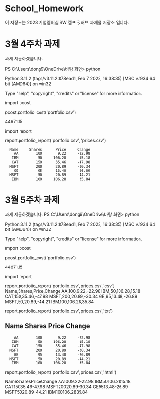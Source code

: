 # School_Homework
이 저장소는 2023 기업멤버십 SW 캠프 깃허브 과제물 저장소 입니다.

# 3월 4주차 과제
과제 제출하겠습니다.

PS C:\Users\dong9\OneDrive\바탕 화면> python

Python 3.11.2 (tags/v3.11.2:878ead1, Feb  7 2023, 16:38:35) [MSC v.1934 64 bit (AMD64)] on win32

Type "help", "copyright", "credits" or "license" for more information.

import pcost

pcost.portfolio_cost('portfolio.csv')

44671.15

import report

report.portfolio_report('portfolio.csv', 'prices.csv')
 
      Name     Shares      Price     Change
        AA        100       9.22     -22.98
       IBM         50     106.28      15.18
       CAT        150      35.46     -47.98
      MSFT        200      20.89     -30.34
        GE         95      13.48     -26.89
      MSFT         50      20.89     -44.21
       IBM        100     106.28      35.84

# 3월 5주차 과제
과제 제출하겠습니다.
PS C:\Users\dong9\OneDrive\바탕 화면> python

Python 3.11.2 (tags/v3.11.2:878ead1, Feb  7 2023, 16:38:35) [MSC v.1934 64 bit (AMD64)] on win32

Type "help", "copyright", "credits" or "license" for more information.

import pcost

pcost.portfolio_cost('portfolio.csv')

44671.15

import report

report.portfolio_report('portfolio.csv','prices.csv','csv')
Name,Shares,Price,Change
AA,100,9.22,-22.98
IBM,50,106.28,15.18
CAT,150,35.46,-47.98
MSFT,200,20.89,-30.34
GE,95,13.48,-26.89
MSFT,50,20.89,-44.21
IBM,100,106.28,35.84

report.portfolio_report('portfolio.csv','prices.csv','txt')
   
   Name      Shares     Price      Change
-------------------------------------------
        AA        100       9.22     -22.98
       IBM         50     106.28      15.18
       CAT        150      35.46     -47.98
      MSFT        200      20.89     -30.34
        GE         95      13.48     -26.89
      MSFT         50      20.89     -44.21
       IBM        100     106.28      35.84
       
report.portfolio_report('portfolio.csv','prices.csv','html') 
<tr><th>Name</th><th>Shares</th><th>Price</th><th>Change</th></tr>
<tr><td>AA</td><td>100</td><td>9.22</td><td>-22.98</td></tr>
<tr><td>IBM</td><td>50</td><td>106.28</td><td>15.18</td></tr>
<tr><td>CAT</td><td>150</td><td>35.46</td><td>-47.98</td></tr>
<tr><td>MSFT</td><td>200</td><td>20.89</td><td>-30.34</td></tr>
<tr><td>GE</td><td>95</td><td>13.48</td><td>-26.89</td></tr>
<tr><td>MSFT</td><td>50</td><td>20.89</td><td>-44.21</td></tr>
<tr><td>IBM</td><td>100</td><td>106.28</td><td>35.84</td></tr>









